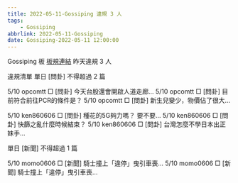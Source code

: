 ```yaml
---
title: 2022-05-11-Gossiping 違規 3 人
tags:
    - Gossiping
abbrlink: 2022-05-11-Gossiping
date: Gossiping-2022-05-11 12:00:00
---
```

Gossiping 板 [板規連結](https://www.ptt.cc/bbs/Gossiping/M.1637425085.A.07D.html)
昨天違規 3 人
<!-- more -->

違規清單
單日 [問卦] 不得超過 2 篇

5/10 opcomtt □ [問卦] 今天台股還會開啟人道走廊…
5/10 opcomtt □ [問卦] 目前符合前往PCR的條件是？
5/10 opcomtt □ [問卦] 新生兒變少，物價佔了很大…

5/10 ken860606 □ [問卦] 種花的5G夠力嗎？ 要不要…
5/10 ken860606 □ [問卦] 快篩之亂什麼時候結束？
5/10 ken860606 □ [問卦] 台灣怎麼不學日本出正妹手…

單日 [新聞] 不得超過 1 篇

5/10 momo0606 □ [新聞] 騎士撞上「違停」曳引車喪…
5/10 momo0606 □ [新聞] 騎士撞上「違停」曳引車喪…